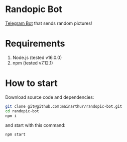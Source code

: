 # Randopic Bot

[Telegram Bot](https://t.me/RandopicBot) that sends random pictures!

# Requirements

1. Node.js (tested v16.0.0)
2. npm (tested v7.12.1)

# How to start

Download source code and dependencies:

```bash
git clone git@github.com:mainarthur/randopic-bot.git
cd randopic-bot
npm i
```

and start with this command:

```bash
npm start
```
